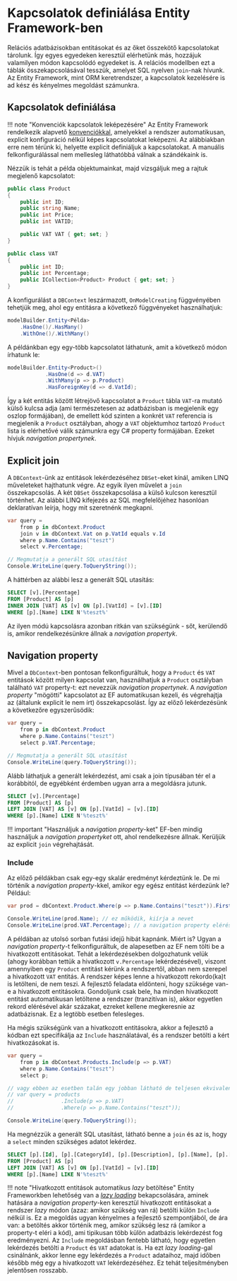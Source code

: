 # Kapcsolatok definiálása Entity Framework-ben

Relációs adatbázisokban entitásokat és az őket összekötő kapcsolatokat tárolunk. Így egyes egyedeken keresztül elérhetünk más, hozzájuk valamilyen módon kapcsolódó egyedeket is. A relációs modellben ezt a táblák összekapcsolásával tesszük, amelyet SQL nyelven `join`-nak hívunk. Az Entity Framework, mint ORM keretrendszer, a kapcsolatok kezelésére is ad kész és kényelmes megoldást számunkra.

## Kapcsolatok definiálása

!!! note "Konvenciók kapcsolatok leképezésére"
    Az Entity Framework rendelkezik alapvető [konvenciókkal](https://docs.microsoft.com/en-us/ef/core/modeling/relationships#conventions), amelyekkel a rendszer automatikusan, explicit konfiguráció nélkül képes kapcsolatokat leképezni. Az alábbiakban erre nem térünk ki, helyette explicit definiáljuk a kapcsolatokat. A manuális felkonfigurálással nem mellesleg láthatóbbá válnak a szándékaink is.

Nézzük is tehát a példa objektumainkat, majd vizsgáljuk meg a rajtuk megjelenő kapcsolatot:

```csharp
public class Product
{
    public int ID;
    public string Name;
    public int Price;
    public int VATID;

    public VAT VAT { get; set; }
}

public class VAT
{
    public int ID;
    public int Percentage;
    public ICollection<Product> Product { get; set; }
}

```

A konfigurálást a `DBContext` leszármazott, `OnModelCreating` függvényében tehetjük meg, ahol egy entitásra a következő függvényeket használhatjuk:

```csharp
modelBuilder.Entity<Példa>
    .HasOne()/.HasMany()
    .WithOne()/.WithMany()
```

A példánkban egy egy-több kapcsolatot láthatunk, amit a következő módon írhatunk le:

```csharp
modelBuilder.Entity<Product>()
            .HasOne(d => d.VAT)
            .WithMany(p => p.Product)
            .HasForeignKey(d => d.VatId);
```

Így a két entitás között létrejövő kapcsolatot a `Product` tábla `VAT`-ra mutató külső kulcsa adja (ami természetesen az adatbázisban is megjelenik egy oszlop formájában), de emellett kód szinten a konkrét `VAT` referencia is megjelenik a `Product` osztályban, ahogy a `VAT` objektumhoz tartozó `Product` lista is elérhetővé válik számunkra egy C# property formájában. Ezeket hívjuk _navigation propertynek_.

## Explicit join

A `DBContext`-ünk az entitások lekérdezéséhez `DBSet`-eket kínál, amiken LINQ műveleteket hajthatunk végre. Az egyik ilyen művelet a `join` összekapcsolás. A két `DBSet` összekapcsolása a külső kulcson keresztül történhet. Az alábbi LINQ kifejezés az SQL megfelelőjéhez hasonlóan deklaratívan leírja, hogy mit szeretnénk megkapni.

```csharp
var query = 
    from p in dbContext.Product
    join v in dbContext.Vat on p.VatId equals v.Id
    where p.Name.Contains("teszt")
    select v.Percentage;

// Megmutatja a generált SQL utasítást
Console.WriteLine(query.ToQueryString());    
```

A háttérben az alábbi lesz a generált SQL utasítás:

```sql
SELECT [v].[Percentage]
FROM [Product] AS [p]
INNER JOIN [VAT] AS [v] ON [p].[VatId] = [v].[ID]
WHERE [p].[Name] LIKE N'%teszt%'
```

Az ilyen módú kapcsolásra azonban ritkán van szükségünk - sőt, kerülendő is, amikor rendelkezésünkre állnak a _navigation propertyk_.

## Navigation property

Mivel a `DbContext`-ben pontosan felkonfiguráltuk, hogy a `Product` és `VAT` entitások között milyen kapcsolat van, használhatjuk a `Product` osztályban található `VAT` property-t: ezt nevezzük _navigation propertynek_. A _navigation property_ "mögötti" kapcsolatot az EF automatikusan kezeli, és végrehajtja az (általunk explicit le nem írt) összekapcsolást. Így az előző lekérdezésünk a következőre egyszerűsödik:

```csharp
var query =
    from p in dbContext.Product
    where p.Name.Contains("teszt")
    select p.VAT.Percentage;

// Megmutatja a generált SQL utasítást
Console.WriteLine(query.ToQueryString());
```

Alább láthatjuk a generált lekérdezést, ami csak a join típusában tér el a korábbitól, de egyébként érdemben ugyan arra a megoldásra jutunk.

```sql
SELECT [v].[Percentage]
FROM [Product] AS [p]
LEFT JOIN [VAT] AS [v] ON [p].[VatId] = [v].[ID]
WHERE [p].[Name] LIKE N'%teszt%'
```

!!! important "Használjuk a _navigation property_-ket"
    EF-ben mindig használjuk a _navigation propertyket_ ott, ahol rendelkezésre állnak. Kerüljük az explicit `join` végrehajtását.

### Include

Az előző példákban csak egy-egy skalár eredményt kérdeztünk le. De mi történik a _navigation property_-kkel, amikor egy egész entitást kérdezünk le? Például:

```csharp
var prod = dbContext.Product.Where(p => p.Name.Contains("teszt")).First();

Console.WriteLine(prod.Name); // ez működik, kiírja a nevet
Console.WriteLine(prod.VAT.Percentage); // a navigation property elérése
```

A példában az utolsó sorban futási idejű hibát kapnánk. Miért is? Ugyan a _navigation property_-t felkonfiguráltuk, de alapesetben az EF nem tölti be a hivatkozott entitásokat. Tehát a lekérdezésekben dolgozhatunk velük (ahogy korábban tettük a hivatkozott `v.Percentage` lekérdezésével), viszont amennyiben egy `Product` entitást kérünk a rendszertől, abban nem szerepel a hivatkozott `VAT` entitás. A rendszer képes lenne a hivatkozott rekordo(ka)t is letölteni, de nem teszi. A fejlesztő feladata eldönteni, hogy szüksége van-e a hivatkozott entitásokra. Gondoljunk csak bele, ha minden hivatkozott entitást automatikusan letöltene a rendszer (tranzitívan is), akkor egyetlen rekord elérésével akár százakat, ezreket kellene megkeresnie az adatbázisnak. Ez a legtöbb esetben felesleges.

Ha mégis szükségünk van a hivatkozott entitásokra, akkor a fejlesztő a kódban ezt specifikálja az `Include` használatával, és a rendszer betölti a kért hivatkozásokat is.

```csharp
var query =
    from p in dbContext.Products.Include(p => p.VAT)
    where p.Name.Contains("teszt")
    select p;

// vagy ebben az esetben talán egy jobban látható de teljesen ekvivalens megoldás:
// var query = products
//               .Include(p => p.VAT)
//               .Where(p => p.Name.Contains("teszt"));

Console.WriteLine(query.ToQueryString());
```

Ha megnézzük a generált SQL utasítást, látható benne a `join` és az is, hogy a `select` minden szükséges adatot lekérdez.

```sql
SELECT [p].[Id], [p].[CategoryId], [p].[Description], [p].[Name], [p].[Price], [p].[Stock], [p].[VatId], [v].[ID], [v].[Percentage]
FROM [Product] AS [p]
LEFT JOIN [VAT] AS [v] ON [p].[VatId] = [v].[ID]
WHERE [p].[Name] LIKE N'%teszt%'
```

!!! note "Hivatkozott entitások automatikus _lazy_ betöltése"
    Entity Frameworkben lehetőség van a [_lazy loading_](https://docs.microsoft.com/en-us/ef/core/querying/related-data/lazy) bekapcsolására, aminek hatására a _navigation property_-ken keresztül hivatkozott entitásokat a rendszer _lazy_ módon (azaz: amikor szükség van rá) betölti külön `Include` nélkül is. Ez a megoldás ugyan kényelmes a fejlesztő szempontjából, de ára van: a betöltés akkor történik meg, amikor szükség lesz rá (amikor a property-t eléri a kód), ami tipikusan több külön adatbázis lekérdezést fog eredményezni. Az `Include` megoldásban fentebb látható, hogy egyetlen lekérdezés betölti a `Product` és `VAT` adatokat is. Ha ezt _lazy loading_-gal csinálnánk, akkor lenne egy lekérdezés a `Product` adataihoz, majd időben később még egy a hivatkozott `VAT` lekérdezéséhez. Ez tehát teljesítményben jelentősen rosszabb.
